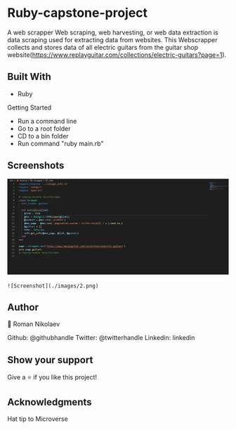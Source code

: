 # Ruby-capstone-project
A web scrapper
Web scraping, web harvesting, or web data extraction is data scraping used for extracting data from websites. This Webscrapper collects and stores data of all electric guitars from the guitar shop website(https://www.replayguitar.com/collections/electric-guitars?page=1).

## Built With
- Ruby

Getting Started
- Run a command line
- Go to a root folder
- CD to a bin folder
- Run command "ruby main.rb"

## Screenshots
![Screenshot](./images/1.png)
`````````````````````````````
![Screenshot](./images/2.png)
`````````````````````````````
## Author
👤 Roman Nikolaev

Github: @githubhandle
Twitter: @twitterhandle
Linkedin: linkedin

## Show your support
Give a ⭐️ if you like this project!

## Acknowledgments
Hat tip to Microverse